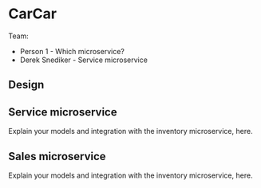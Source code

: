 # CarCar

Team:

* Person 1 - Which microservice?
* Derek Snediker - Service microservice

## Design

## Service microservice

Explain your models and integration with the inventory
microservice, here.

## Sales microservice

Explain your models and integration with the inventory
microservice, here.
